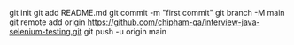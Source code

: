 git init
git add README.md
git commit -m "first commit"
git branch -M main
git remote add origin https://github.com/chipham-qa/interview-java-selenium-testing.git
git push -u origin main